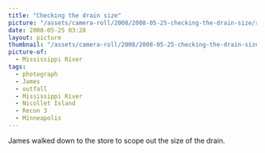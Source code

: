 ```yaml
---
title: "Checking the drain size"
picture: "/assets/camera-roll/2008/2008-05-25-checking-the-drain-size/recon-3-022.jpg"
date: 2008-05-25 03:28
layout: picture
thumbnail: "/assets/camera-roll/2008/2008-05-25-checking-the-drain-size/recon-3-022-thumbnail.jpg"
picture-of:
  - Mississippi River
tags:
  - photograph
  - James
  - outfall
  - Mississippi River
  - Nicollet Island
  - Recon 3
  - Minneapolis
---
```

James walked down to the store to scope out the size of the drain.